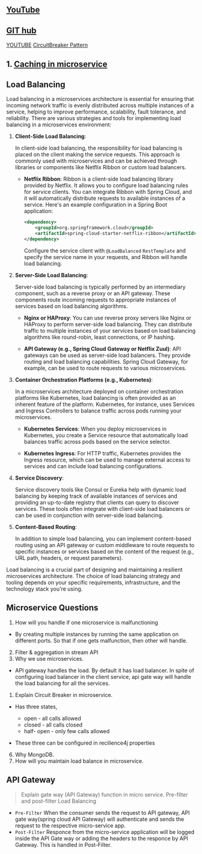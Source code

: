 ## [YouTube](https://www.youtube.com/watch?v=tGGo15irME8&t=2305s&ab_channel=CodeDecode)
## [GIT hub](https://github.com/codedecode25/Microservices_vaccination_citizen)

[YOUTUBE](https://www.youtube.com/@CodeDecode/playlists)
[CircuitBreaker Pattern](https://www.vinsguru.com/circuit-breaker-pattern/)


## 1. [Caching in microservice](https://www.linkedin.com/pulse/exploring-caching-patterns-microservices-architecture-saeed-anabtawi/)

## Load Balancing
Load balancing in a microservices architecture is essential for ensuring that incoming network traffic is evenly distributed across multiple instances of a service, helping to improve performance, scalability, fault tolerance, and reliability. There are various strategies and tools for implementing load balancing in a microservices environment:

1. **Client-Side Load Balancing**:

   In client-side load balancing, the responsibility for load balancing is placed on the client making the service requests. This approach is commonly used with microservices and can be achieved through libraries or components like Netflix Ribbon or custom load balancers.

    - **Netflix Ribbon**: Ribbon is a client-side load balancing library provided by Netflix. It allows you to configure load balancing rules for service clients. You can integrate Ribbon with Spring Cloud, and it will automatically distribute requests to available instances of a service. Here's an example configuration in a Spring Boot application:

      ```xml
      <dependency>
          <groupId>org.springframework.cloud</groupId>
          <artifactId>spring-cloud-starter-netflix-ribbon</artifactId>
      </dependency>
      ```

      Configure the service client with `@LoadBalanced` `RestTemplate` and specify the service name in your requests, and Ribbon will handle load balancing.

2. **Server-Side Load Balancing**:

   Server-side load balancing is typically performed by an intermediary component, such as a reverse proxy or an API gateway. These components route incoming requests to appropriate instances of services based on load balancing algorithms.

    - **Nginx or HAProxy**: You can use reverse proxy servers like Nginx or HAProxy to perform server-side load balancing. They can distribute traffic to multiple instances of your services based on load balancing algorithms like round-robin, least connections, or IP hashing.

    - **API Gateway (e.g., Spring Cloud Gateway or Netflix Zuul)**: API gateways can be used as server-side load balancers. They provide routing and load balancing capabilities. Spring Cloud Gateway, for example, can be used to route requests to various microservices.

3. **Container Orchestration Platforms (e.g., Kubernetes)**:

   In a microservices architecture deployed on container orchestration platforms like Kubernetes, load balancing is often provided as an inherent feature of the platform. Kubernetes, for instance, uses Services and Ingress Controllers to balance traffic across pods running your microservices.

    - **Kubernetes Services**: When you deploy microservices in Kubernetes, you create a Service resource that automatically load balances traffic across pods based on the service selector.

    - **Kubernetes Ingress**: For HTTP traffic, Kubernetes provides the Ingress resource, which can be used to manage external access to services and can include load balancing configurations.

4. **Service Discovery**:

   Service discovery tools like Consul or Eureka help with dynamic load balancing by keeping track of available instances of services and providing an up-to-date registry that clients can query to discover services. These tools often integrate with client-side load balancers or can be used in conjunction with server-side load balancing.

5. **Content-Based Routing**:

   In addition to simple load balancing, you can implement content-based routing using an API gateway or custom middleware to route requests to specific instances or services based on the content of the request (e.g., URL path, headers, or request parameters).

Load balancing is a crucial part of designing and maintaining a resilient microservices architecture. The choice of load balancing strategy and tooling depends on your specific requirements, infrastructure, and the technology stack you're using.


## Microservice Questions
1. How will you handle if one microservice is malfunctioning
- By creating multiple instances by running the same application on different ports. So that if one gets malfunction, then other will handle.
2. Filter & aggregation in stream API
3. Why we use microservices.
- API gateway handles the load. By default it has load balancer. In spite of configuring load balancer in the client service, api gate way will handle the load balancing for all the services.
1. Explain Circuit Breaker in microservice.
- Has three states,
   - open - all calls allowed
   - closed - all calls closed
   - half- open - only few calls allowed

- These three can be configured in recilience4j properties
6. Why MongoDB.
7. How will you maintain load balance in microservice.

## API Gateway
> Explain gate way (API Gateway) function in micro service.
> Pre-filter and post-filter
> Load Balancing



- `Pre-Filter` When the consumer sends the request to API gateway, API gate way(spring cloud API Gateway) will authenticate and sends the request to the respective micro-service app.
- `Post-Filter` Responce from the micro-service application will be logged inside the API Gate way or adding the headers to the responce by API Gateway. This is handled in Post-Filter.